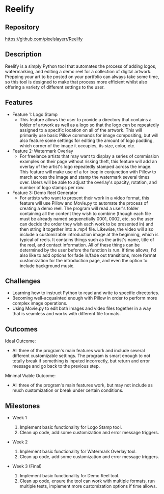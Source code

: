 # Reelify

## Repository
https://github.com/pixelslayerr/Reelify

## Description
Reelify is a simply Python tool that automates the process of adding logos, watermarking, and editing a demo reel for a collection of digital artwork. Prepping your art to be posted on your portfolio can always take some time, so this tool is designed to make that process more efficient whilst also offering a variety of different settings to the user.

## Features
- Feature 1: Logo Stamp
	- This feature allows the user to provide a directory that contains a folder of artwork as well as a logo so that the logo can be repeatedly assigned to a specific location on all of the artwork. This will primarily use basic Pillow commands for image compositing, but will also feature some settings for editing the amount of logo padding, which corner of the image it occupies, its size, color, etc. 
- Feature 2: Watermark Overlay
	- For freelance artists that may want to display a series of commission examples on their page without risking theft, this feature will add an overlay of the artist's logo repeatedly stamped across the image. This feature will make use of a for loop in conjunction with Pillow to march across the image and stamp the watermark several times over. Users will be able to adjust the overlay's opacity, rotation, and number of logo stamps per row.
- Feature 3: Demo Reel Generator
	- For artists who want to present their work in a video format, this feature will use Pillow and Movie.py to automate the process of creating a demo reel. The program will read a user's folder containing all the content they wish to combine (though each file must be already named sequenctially 0001, 0002, etc. so the user can decide the order they wish each work to be presented in) and then string it together into a .mp4 file. Likewise, the video will also include a customizable introduction image at the beginning, which is typical of reels. It contains things such as the artist's name, title of the reel, and contact information. All of these things can be determined by the user before the function is run. If time allows, I'd also like to add options for fade in/fade out transitions, more format customization for the introduction page, and even the option to include background music. 

## Challenges
- Learning how to instruct Python to read and write to specific directories.
- Becoming well-acquainted enough with Pillow in order to perform more complex image operations.
- Using Movie.py to edit both images and video files together in a way that is seamless and works with different file formats.

## Outcomes
Ideal Outcome:
- All three of the program's main features work and include several different customizable settings. The program is smart enough to not totally break if something is inputed incorrectly, but return and error message and go back to the previous step.

Minimal Viable Outcome:
- All three of the program's main features work, but may not include as much customization or break under certain conditions. 

## Milestones

- Week 1
  1. Implement basic functionality for Logo Stamp tool.
  2. Clean up code, add some customization and error message triggers. 

- Week 2
  1. Implement basic functionality for Watermark Overlay tool.
  2. Clean up code, add some customization and error message triggers. 

- Week 3 (Final)
  1. Implement basic functionality for Demo Reel tool.
  2. Clean up code, ensure the tool can work with multiple formats, run multiple tests, implement more customization options if time allows. 
